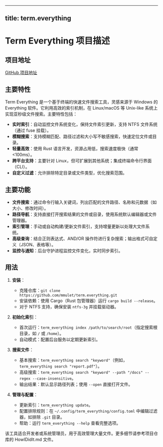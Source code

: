 
---
title: term.everything
---

# Term Everything 项目描述

## 项目地址
[GitHub 项目地址](https://github.com/mmulet/term.everything/blob/main/resources/HowIDidIt.md)

## 主要特性
Term Everything 是一个基于终端的快速文件搜索工具，灵感来源于 Windows 的 Everything 软件。它利用高效的索引机制，在 Linux/macOS 等 Unix-like 系统上实现亚秒级文件搜索。主要特性包括：
- **实时索引**：自动监控文件系统变化，保持文件索引更新，支持 NTFS 文件系统（通过 fuse 挂载）。
- **模糊搜索**：支持模糊匹配、路径过滤和大小写不敏感搜索，快速定位文件或目录。
- **轻量高效**：使用 Rust 语言开发，资源占用低，搜索速度极快（通常 <100ms）。
- **跨平台支持**：主要针对 Linux，但可扩展到其他系统；集成终端命令行界面（CLI）。
- **自定义过滤**：允许排除特定目录或文件类型，优化搜索范围。

## 主要功能
- **文件搜索**：通过命令行输入关键词，列出匹配的文件路径、名称和元数据（如大小、修改时间）。
- **路径导航**：支持直接打开搜索结果的文件或目录，使用系统默认编辑器或文件管理器。
- **索引管理**：手动或自动构建/更新文件索引，支持增量更新以处理大文件系统。
- **高级查询**：结合正则表达式、AND/OR 操作符进行复杂搜索；输出格式可自定义（JSON、表格等）。
- **监控与通知**：后台守护进程监控文件变化，实时同步索引。

## 用法
1. **安装**：
   - 克隆仓库：`git clone https://github.com/mmulet/term.everything.git`
   - 安装依赖：使用 Cargo（Rust 包管理器）运行 `cargo build --release`。
   - 对于 NTFS 支持，确保安装 `ntfs-3g` 并挂载驱动器。

2. **初始化索引**：
   - 首次运行：`term_everything index /path/to/search/root`（指定搜索根目录，如 `/` 或 `/home`）。
   - 自动模式：配置后台服务以定期更新索引。

3. **搜索文件**：
   - 基本搜索：`term_everything search "keyword"`（例如，`term_everything search "report.pdf"`）。
   - 高级搜索：`term_everything search "keyword" --path "/docs" --regex --case-insensitive`。
   - 输出结果：默认显示路径列表；使用 `--open` 直接打开文件。

4. **管理与配置**：
   - 更新索引：`term_everything update`。
   - 配置排除规则：在 `~/.config/term_everything/config.toml` 中编辑过滤器，如排除 `.git` 目录。
   - 帮助：运行 `term_everything --help` 查看完整选项。

该工具适合开发者或系统管理员，用于高效管理大量文件。更多细节请参考项目仓库的 HowIDidIt.md 文件。